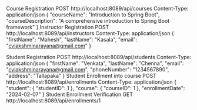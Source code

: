 
Course Registration
POST http://localhost:8089/api/courses
Content-Type: application/json
{
  "courseName": "Introduction to Spring Boot",
  "courseDescription": "A comprehensive introduction to Spring Boot framework"
}
Instructor Registration
POST http://localhost:8089/api/instructors
Content-Type: application/json
{
  "firstName": "Mahesh",
  "lastName": "Kasala",
  "email": "cvlakshminarayana@gmail.com"
}

Student Registration
POST http://localhost:8089/api/students
Content-Type: application/json
{
  "firstName": "Venkata",
  "lastName": "Chenna",
  "email": "cvlakshminarayana@gmail.com",
  "phoneNumber": "1234567890",
  "address": "Tallapaka"
}
Student Enrollment into course
POST http://localhost:8089/api/enrollments
Content-Type: application/json
{
  "student": {
    "studentID": 1
  },
  "course": {
    "courseID": 1
  },
  "enrollmentDate": "2024-02-07"
}
Student Enrollment Verification
GET http://localhost:8089/api/enrollments/1
